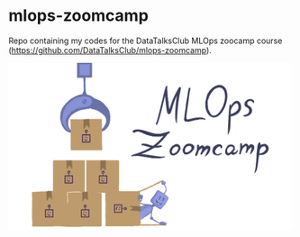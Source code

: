 # mlops-zoomcamp
Repo containing my codes for the DataTalksClub MLOps zoocamp course (https://github.com/DataTalksClub/mlops-zoomcamp).

<p align="center">
  <a href="https://www.youtube.com/watch?v=3T5kUA3eWWc&list=PL3MmuxUbc_hIUISrluw_A7wDSmfOhErJK" targ>
    <img src="images/banner.png">
  </a>
</p>
